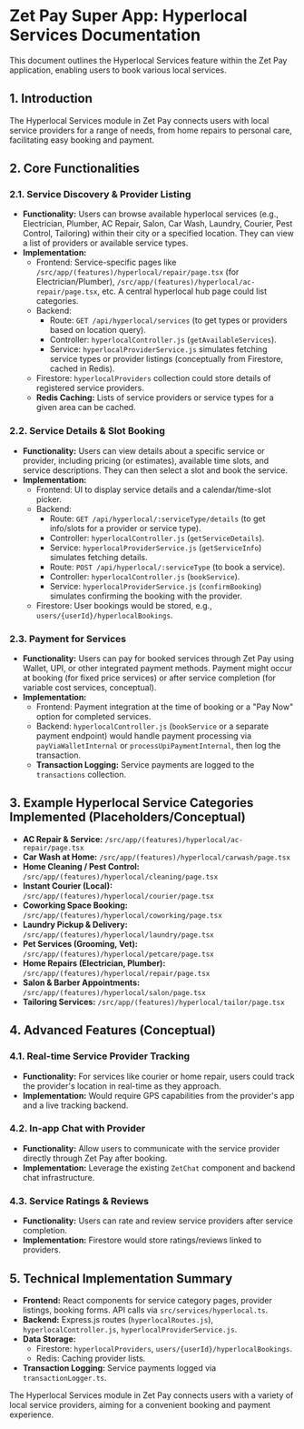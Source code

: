
# Zet Pay Super App: Hyperlocal Services Documentation

This document outlines the Hyperlocal Services feature within the Zet Pay application, enabling users to book various local services.

## 1. Introduction

The Hyperlocal Services module in Zet Pay connects users with local service providers for a range of needs, from home repairs to personal care, facilitating easy booking and payment.

## 2. Core Functionalities

### 2.1. Service Discovery & Provider Listing
-   **Functionality:** Users can browse available hyperlocal services (e.g., Electrician, Plumber, AC Repair, Salon, Car Wash, Laundry, Courier, Pest Control, Tailoring) within their city or a specified location. They can view a list of providers or available service types.
-   **Implementation:**
    -   Frontend: Service-specific pages like `/src/app/(features)/hyperlocal/repair/page.tsx` (for Electrician/Plumber), `/src/app/(features)/hyperlocal/ac-repair/page.tsx`, etc. A central hyperlocal hub page could list categories.
    -   Backend:
        -   Route: `GET /api/hyperlocal/services` (to get types or providers based on location query).
        -   Controller: `hyperlocalController.js` (`getAvailableServices`).
        -   Service: `hyperlocalProviderService.js` simulates fetching service types or provider listings (conceptually from Firestore, cached in Redis).
    -   Firestore: `hyperlocalProviders` collection could store details of registered service providers.
    -   **Redis Caching:** Lists of service providers or service types for a given area can be cached.

### 2.2. Service Details & Slot Booking
-   **Functionality:** Users can view details about a specific service or provider, including pricing (or estimates), available time slots, and service descriptions. They can then select a slot and book the service.
-   **Implementation:**
    -   Frontend: UI to display service details and a calendar/time-slot picker.
    -   Backend:
        -   Route: `GET /api/hyperlocal/:serviceType/details` (to get info/slots for a provider or service type).
        -   Controller: `hyperlocalController.js` (`getServiceDetails`).
        -   Service: `hyperlocalProviderService.js` (`getServiceInfo`) simulates fetching details.
        -   Route: `POST /api/hyperlocal/:serviceType` (to book a service).
        -   Controller: `hyperlocalController.js` (`bookService`).
        -   Service: `hyperlocalProviderService.js` (`confirmBooking`) simulates confirming the booking with the provider.
    -   Firestore: User bookings would be stored, e.g., `users/{userId}/hyperlocalBookings`.

### 2.3. Payment for Services
-   **Functionality:** Users can pay for booked services through Zet Pay using Wallet, UPI, or other integrated payment methods. Payment might occur at booking (for fixed price services) or after service completion (for variable cost services, conceptual).
-   **Implementation:**
    -   Frontend: Payment integration at the time of booking or a "Pay Now" option for completed services.
    -   Backend: `hyperlocalController.js` (`bookService` or a separate payment endpoint) would handle payment processing via `payViaWalletInternal` or `processUpiPaymentInternal`, then log the transaction.
    -   **Transaction Logging:** Service payments are logged to the `transactions` collection.

## 3. Example Hyperlocal Service Categories Implemented (Placeholders/Conceptual)

*   **AC Repair & Service:** `/src/app/(features)/hyperlocal/ac-repair/page.tsx`
*   **Car Wash at Home:** `/src/app/(features)/hyperlocal/carwash/page.tsx`
*   **Home Cleaning / Pest Control:** `/src/app/(features)/hyperlocal/cleaning/page.tsx`
*   **Instant Courier (Local):** `/src/app/(features)/hyperlocal/courier/page.tsx`
*   **Coworking Space Booking:** `/src/app/(features)/hyperlocal/coworking/page.tsx`
*   **Laundry Pickup & Delivery:** `/src/app/(features)/hyperlocal/laundry/page.tsx`
*   **Pet Services (Grooming, Vet):** `/src/app/(features)/hyperlocal/petcare/page.tsx`
*   **Home Repairs (Electrician, Plumber):** `/src/app/(features)/hyperlocal/repair/page.tsx`
*   **Salon & Barber Appointments:** `/src/app/(features)/hyperlocal/salon/page.tsx`
*   **Tailoring Services:** `/src/app/(features)/hyperlocal/tailor/page.tsx`

## 4. Advanced Features (Conceptual)

### 4.1. Real-time Service Provider Tracking
-   **Functionality:** For services like courier or home repair, users could track the provider's location in real-time as they approach.
-   **Implementation:** Would require GPS capabilities from the provider's app and a live tracking backend.

### 4.2. In-app Chat with Provider
-   **Functionality:** Allow users to communicate with the service provider directly through Zet Pay after booking.
-   **Implementation:** Leverage the existing `ZetChat` component and backend chat infrastructure.

### 4.3. Service Ratings & Reviews
-   **Functionality:** Users can rate and review service providers after service completion.
-   **Implementation:** Firestore would store ratings/reviews linked to providers.

## 5. Technical Implementation Summary

-   **Frontend:** React components for service category pages, provider listings, booking forms. API calls via `src/services/hyperlocal.ts`.
-   **Backend:** Express.js routes (`hyperlocalRoutes.js`), `hyperlocalController.js`, `hyperlocalProviderService.js`.
-   **Data Storage:**
    -   Firestore: `hyperlocalProviders`, `users/{userId}/hyperlocalBookings`.
    -   Redis: Caching provider lists.
-   **Transaction Logging:** Service payments logged via `transactionLogger.ts`.

The Hyperlocal Services module in Zet Pay connects users with a variety of local service providers, aiming for a convenient booking and payment experience.

